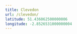 ```yaml
---
title: Clevedon
url: /clevedon/
latitude: 51.436062500000006
longitude: -2.8526531000000004
---
```

